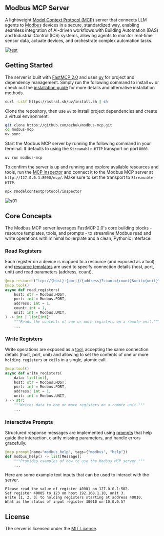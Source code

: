 ## Modbus MCP Server

A lightweight [Model Context Protocol (MCP)](https://modelcontextprotocol.io) server that connects LLM agents to [Modbus](https://en.wikipedia.org/wiki/Modbus) devices in a secure, standardized way, enabling seamless integration of AI-driven workflows with Building Automation (BAS) and Industrial Control (ICS) systems, allowing agents to monitor real-time sensor data, actuate devices, and orchestrate complex automation tasks.

[![test](https://github.com/ezhuk/modbus-mcp/actions/workflows/test.yml/badge.svg)](https://github.com/ezhuk/modbus-mcp/actions/workflows/test.yml)

## Getting Started

The server is built with [FastMCP 2.0](https://gofastmcp.com/getting-started/welcome) and uses [uv](https://github.com/astral-sh/uv) for project and dependency management. Simply run the following command to install `uv` or check out the [installation guide](https://docs.astral.sh/uv/getting-started/installation/) for more details and alternative installation methods.

```bash
curl -LsSf https://astral.sh/uv/install.sh | sh
```

Clone the repository, then use `uv` to install project dependencies and create a virtual environment.

```bash
git clone https://github.com/ezhuk/modbus-mcp.git
cd modbus-mcp
uv sync
```

Start the Modbus MCP server by running the following command in your terminal. It defaults to using the `Streamable HTTP` transport on port `8000`.

```bash
uv run modbus-mcp
```

To confirm the server is up and running and explore available resources and tools, run the [MCP Inspector](https://modelcontextprotocol.io/docs/tools/inspector) and connect it to the Modbus MCP server at `http://127.0.0.1:8000/mcp/`. Make sure to set the transport to `Streamable HTTP`.

```bash
npx @modelcontextprotocol/inspector
```

![s01](https://github.com/user-attachments/assets/e3673921-0396-4561-8640-884e9cef609a)


## Core Concepts

The Modbus MCP server leverages FastMCP 2.0's core building blocks - resource templates, tools, and prompts - to streamline Modbus read and write operations with minimal boilerplate and a clean, Pythonic interface.

### Read Registers

Each register on a device is mapped to a resource (and exposed as a tool) and [resource templates](https://gofastmcp.com/servers/resources#resource-templates) are used to specify connection details (host, port, unit) and read parameters (address, count).

```python
@mcp.resource("tcp://{host}:{port}/{address}?count={count}&unit={unit}")
@mcp.tool()
async def read_registers(
    host: str = Modbus.HOST,
    port: int = Modbus.PORT,
    address: int = 1,
    count: int = 1,
    unit: int = Modbus.UNIT,
) -> int | list[int]:
    """Reads the contents of one or more registers on a remote unit."""
    ...
```

### Write Registers

Write operations are exposed as a [tool](https://gofastmcp.com/servers/tools), accepting the same connection details (host, port, unit) and allowing to set the contents of one or more `holding registers` or `coils` in a single, atomic call.

```python
@mcp.tool()
async def write_registers(
    data: list[int],
    host: str = Modbus.HOST,
    port: int = Modbus.PORT,
    address: int = 1,
    unit: int = Modbus.UNIT,
) -> str:
    """Writes data to one or more registers on a remote unit."""
    ...
```

### Interactive Prompts

Structured response messages are implemented using [prompts](https://gofastmcp.com/servers/prompts) that help guide the interaction, clarify missing parameters, and handle errors gracefully.

```python
@mcp.prompt(name="modbus_help", tags={"modbus", "help"})
def modbus_help() -> list[Message]:
    """Provides examples of how to use the Modbus MCP server."""
    ...
```

Here are some example text inputs that can be used to interact with the server.

```text
Please read the value of register 40001 on 127.0.0.1:502.
Set register 40005 to 123 on host 192.168.1.10, unit 3.
Write [1, 2, 3] to holding registers starting at address 40010.
What is the status of input register 30010 on 10.0.0.5?
```

## License

The server is licensed under the [MIT License](https://github.com/ezhuk/modbus-mcp?tab=MIT-1-ov-file).
